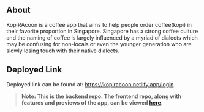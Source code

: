 ## About 
KopiRAcoon is a coffee app that aims to help people order coffee(kopi) in their favorite proportion in Singapore. Singapore has a strong coffee culture and the naming of coffee is largely influenced by a myriad of dialects which may be confusing for non-locals or even the younger generation who are slowly losing touch with their native dialects. 

## Deployed Link 
Deployed link can be found at: https://kopiracoon.netlify.app/login

> **Note: This is the backend repo. The frontend repo, along with features and previews of the app, can be viewed [here](https://github.com/cheenaeng/KopiRAcoon-frontend).**

